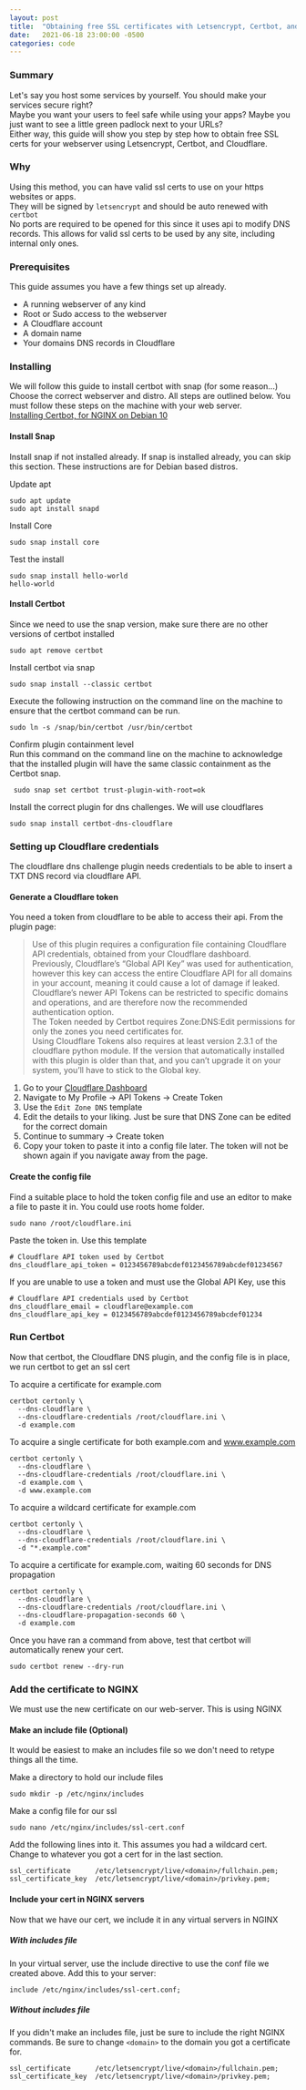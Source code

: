 ```yaml
---
layout: post
title:  "Obtaining free SSL certificates with Letsencrypt, Certbot, and Cloudflare"
date:   2021-06-18 23:00:00 -0500
categories: code
---
```


### Summary
Let's say  you host some services by yourself. You should make your services secure right?  
Maybe you want your users to feel safe while using your apps? Maybe you just want to see a little green padlock next to your URLs?  
Either way, this guide will show you step by step how to obtain free SSL certs for your webserver using Letsencrypt, Certbot, and Cloudflare.

### Why
Using this method, you can have valid ssl certs to use on your https websites or apps.  
They will be signed by `letsencrypt` and should be auto renewed with `certbot`  
No ports are required to be opened for this since it uses api to modify DNS records. This allows for valid ssl certs to be used by any site, including internal only ones.

  
### Prerequisites
This guide assumes you have a few things set up already.

* A running webserver of any kind
* Root or Sudo access to the webserver
* A Cloudflare account
* A domain name
* Your domains DNS records in Cloudflare

  
### Installing
We will follow this guide to install certbot with snap (for some reason...) Choose the correct webserver and distro. All steps are outlined below. You must follow these steps on the machine with your web server.  
[Installing Certbot, for NGINX on Debian 10](https://certbot.eff.org/lets-encrypt/debianbuster-nginx)

#### Install Snap

Install snap if not installed already. If snap is installed already, you can skip this section. These instructions are for Debian based distros.  

Update apt
```
sudo apt update
sudo apt install snapd
```

Install Core
```
sudo snap install core
```

Test the install
```
sudo snap install hello-world
hello-world
```


#### Install Certbot

Since we need to use the snap version, make sure there are no other versions of certbot installed  
```
sudo apt remove certbot
```

Install certbot via snap
```
sudo snap install --classic certbot
```

Execute the following instruction on the command line on the machine to ensure that the certbot command can be run. 
```
sudo ln -s /snap/bin/certbot /usr/bin/certbot
```

Confirm plugin containment level  
Run this command on the command line on the machine to acknowledge that the installed plugin will have the same classic containment as the Certbot snap.
```
 sudo snap set certbot trust-plugin-with-root=ok
```

Install the correct plugin for dns challenges. We will use cloudflares
```
sudo snap install certbot-dns-cloudflare
```

  
### Setting up Cloudflare credentials
The cloudflare dns challenge plugin needs credentials to be able to insert a TXT DNS record via cloudflare API.  


#### Generate a Cloudflare token
You need a token from cloudflare to be able to access their api. From the plugin page:

> Use of this plugin requires a configuration file containing Cloudflare API credentials, obtained from your Cloudflare dashboard.  
> Previously, Cloudflare’s “Global API Key” was used for authentication, however this key can access the entire Cloudflare API for all domains in your account, meaning it could cause a lot of damage if leaked.  
> Cloudflare’s newer API Tokens can be restricted to specific domains and operations, and are therefore now the recommended authentication option.  
> The Token needed by Certbot requires Zone:DNS:Edit permissions for only the zones you need certificates for.  
> Using Cloudflare Tokens also requires at least version 2.3.1 of the cloudflare python module. If the version that automatically installed with this plugin is older than that, and you can’t upgrade it on your system, you’ll have to stick to the Global key.  

1. Go to your [Cloudflare Dashboard](https://dash.cloudflare.com)  
2. Navigate to My Profile -> API Tokens -> Create Token  
3. Use the `Edit Zone DNS` template
4. Edit the details to your liking. Just be sure that DNS Zone can be edited for the correct domain
5. Continue to summary -> Create token
6. Copy your token to paste it into a config file later. The token will not be shown again if you navigate away from the page.

#### Create the config file
Find a suitable place to hold the token config file and use an editor to make a file to paste it in. You could use roots home folder.
```
sudo nano /root/cloudflare.ini
```

Paste the token in. Use this template
```
# Cloudflare API token used by Certbot
dns_cloudflare_api_token = 0123456789abcdef0123456789abcdef01234567
```

If you are unable to use a token and must use the Global API Key, use this
```
# Cloudflare API credentials used by Certbot
dns_cloudflare_email = cloudflare@example.com
dns_cloudflare_api_key = 0123456789abcdef0123456789abcdef01234
```

  
### Run Certbot
Now that certbot, the Cloudflare DNS plugin, and the config file is in place, we run certbot to get an ssl cert

To acquire a certificate for example.com
```
certbot certonly \
  --dns-cloudflare \
  --dns-cloudflare-credentials /root/cloudflare.ini \
  -d example.com
```

To acquire a single certificate for both example.com and www.example.com
```
certbot certonly \
  --dns-cloudflare \
  --dns-cloudflare-credentials /root/cloudflare.ini \
  -d example.com \
  -d www.example.com
```

To acquire a wildcard certificate for example.com
```
certbot certonly \
  --dns-cloudflare \
  --dns-cloudflare-credentials /root/cloudflare.ini \
  -d "*.example.com"
```

To acquire a certificate for example.com, waiting 60 seconds for DNS propagation
```
certbot certonly \
  --dns-cloudflare \
  --dns-cloudflare-credentials /root/cloudflare.ini \
  --dns-cloudflare-propagation-seconds 60 \
  -d example.com
```

Once you have ran a command from above, test that certbot will automatically renew your cert.
```
sudo certbot renew --dry-run
```

  
### Add the certificate to NGINX
We must use the new certificate on our web-server. This is using NGINX
  
#### Make an include file (Optional)
It would be easiest to make an includes file so we don't need to retype things all the time.
  
Make a directory to hold our include files
```
sudo mkdir -p /etc/nginx/includes
```

Make a config file for our ssl
```
sudo nano /etc/nginx/includes/ssl-cert.conf
```

Add the following lines into it. This assumes you had a wildcard cert.  
Change <domain> to whatever you got a cert for in the last section.
```
ssl_certificate      /etc/letsencrypt/live/<domain>/fullchain.pem;
ssl_certificate_key  /etc/letsencrypt/live/<domain>/privkey.pem;
```


#### Include your cert in NGINX servers
Now that we have our cert, we include it in any virtual servers in NGINX

##### With includes file
In your virtual server, use the include directive to use the conf file we created above. Add this to your server:
```
include /etc/nginx/includes/ssl-cert.conf;
```

##### Without includes file
If you didn't make an includes file, just be sure to include the right NGINX commands. Be sure to change `<domain>` to the domain you got a certificate for.
```
ssl_certificate      /etc/letsencrypt/live/<domain>/fullchain.pem;
ssl_certificate_key  /etc/letsencrypt/live/<domain>/privkey.pem;
```
